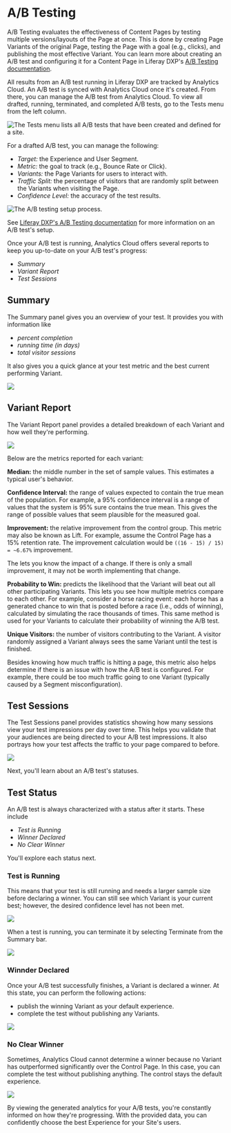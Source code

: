 # A/B Testing

A/B Testing evaluates the effectiveness of Content Pages by testing multiple versions/layouts of the Page at once. This is done by creating Page Variants of the original Page, testing the Page with a goal (e.g., clicks), and publishing the most effective Variant. You can learn more about creating an A/B test and configuring it for a Content Page in Liferay DXP's [A/B Testing documentation](https://learn.liferay.com/dxp/latest/en/site-building/optimizing-sites/ab-testing/ab-testing.html).

All results from an A/B test running in Liferay DXP are tracked by Analytics Cloud. An A/B test is synced with Analytics Cloud once it's created. From there, you can manage the A/B test from Analytics Cloud. To view all drafted, running, terminated, and completed A/B tests, go to the Tests menu from the left column.

![The Tests menu lists all A/B tests that have been created and defined for a site.](a-b-testing/images/01.png)

For a drafted A/B test, you can manage the following:

* *Target:* the Experience and User Segment.
* *Metric:* the goal to track (e.g., Bounce Rate or Click).
* *Variants:* the Page Variants for users to interact with.
* *Traffic Split:* the percentage of visitors that are randomly split between the Variants when visiting the Page.
* *Confidence Level:* the accuracy of the test results.

![The A/B testing setup process.](a-b-testing/images/02.png)

See [Liferay DXP's A/B Testing documentation](https://learn.liferay.com/dxp/latest/en/site-building/optimizing-sites/ab-testing/ab-testing.html) for more information on an A/B test's setup.

Once your A/B test is running, Analytics Cloud offers several reports to keep you up-to-date on your A/B test's progress:

* *Summary*
* *Variant Report*
* *Test Sessions*

## Summary

The Summary panel gives you an overview of your test. It provides you with information like

* *percent completion*
* *running time (in days)*
* *total visitor sessions*

It also gives you a quick glance at your test metric and the best current performing Variant.

![](a-b-testing/images/03.png)

## Variant Report

The Variant Report panel provides a detailed breakdown of each Variant and how well they're performing.

![](a-b-testing/images/04.png)

Below are the metrics reported for each variant:

**Median:** the middle number in the set of sample values. This estimates a typical user's behavior.

**Confidence Interval:** the range of values expected to contain the true mean of the population. For example, a 95% confidence interval is a range of values that the system is 95% sure contains the true mean. This gives the range of possible values that seem plausible for the measured goal.

**Improvement:** the relative improvement from the control group. This metric may also be known as Lift. For example, assume the Control Page has a 15% retention rate. The improvement calculation would be `((16 - 15) / 15) = ~6.67%` improvement.

The lets you know the impact of a change. If there is only a small improvement, it may not be worth implementing that change.

**Probability to Win:** predicts the likelihood that the Variant will beat out all other participating Variants. This lets you see how multiple metrics compare to each other. For example, consider a horse racing event: each horse has a generated chance to win that is posted before a race (i.e., odds of winning), calculated by simulating the race thousands of times. This same method is used for your Variants to calculate their probability of winning the A/B test.

**Unique Visitors:** the number of visitors contributing to the Variant. A visitor randomly assigned a Variant always sees the same Variant until the test is finished.

Besides knowing how much traffic is hitting a page, this metric also helps determine if there is an issue with how the A/B test is configured. For example, there could be too much traffic going to one Variant (typically caused by a Segment misconfiguration).

## Test Sessions

The Test Sessions panel provides statistics showing how many sessions view your test impressions per day over time. This helps you validate that your audiences are being directed to your A/B test impressions. It also portrays how your test affects the traffic to your page compared to before.

![](a-b-testing/images/05.png)

Next, you'll learn about an A/B test's statuses.

## Test Status

An A/B test is always characterized with a status after it starts. These include

* *Test is Running*
* *Winner Declared*
* *No Clear Winner*

You'll explore each status next.

### Test is Running

This means that your test is still running and needs a larger sample size before declaring a winner. You can still see which Variant is your current best; however, the desired confidence level has not been met.

![](a-b-testing/images/06.png)

When a test is running, you can terminate it by selecting Terminate from the Summary bar.

![](a-b-testing/images/07.png)

### Winnder Declared

Once your A/B test successfully finishes, a Variant is declared a winner. At this state, you can perform the following actions:

* publish the winning Variant as your default experience.
* complete the test without publishing any Variants.

![](a-b-testing/images/08.png)

### No Clear Winner

Sometimes, Analytics Cloud cannot determine a winner because no Variant has outperformed significantly over the Control Page. In this case, you can complete the test without publishing anything. The control stays the default experience.

![](a-b-testing/images/09.png)

By viewing the generated analytics for your A/B tests, you're constantly informed on how they're progressing. With the provided data, you can confidently choose the best Experience for your Site's users.
